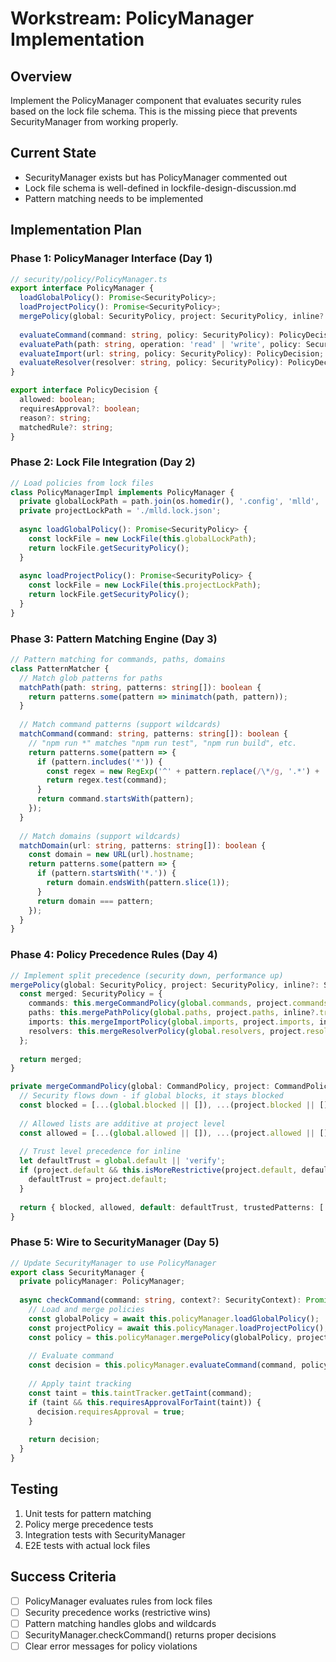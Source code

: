 # Workstream: PolicyManager Implementation

## Overview
Implement the PolicyManager component that evaluates security rules based on the lock file schema. This is the missing piece that prevents SecurityManager from working properly.

## Current State
- SecurityManager exists but has PolicyManager commented out
- Lock file schema is well-defined in lockfile-design-discussion.md
- Pattern matching needs to be implemented

## Implementation Plan

### Phase 1: PolicyManager Interface (Day 1)

```typescript
// security/policy/PolicyManager.ts
export interface PolicyManager {
  loadGlobalPolicy(): Promise<SecurityPolicy>;
  loadProjectPolicy(): Promise<SecurityPolicy>;
  mergePolicy(global: SecurityPolicy, project: SecurityPolicy, inline?: SecurityMetadata): SecurityPolicy;
  
  evaluateCommand(command: string, policy: SecurityPolicy): PolicyDecision;
  evaluatePath(path: string, operation: 'read' | 'write', policy: SecurityPolicy): PolicyDecision;
  evaluateImport(url: string, policy: SecurityPolicy): PolicyDecision;
  evaluateResolver(resolver: string, policy: SecurityPolicy): PolicyDecision;
}

export interface PolicyDecision {
  allowed: boolean;
  requiresApproval?: boolean;
  reason?: string;
  matchedRule?: string;
}
```

### Phase 2: Lock File Integration (Day 2)

```typescript
// Load policies from lock files
class PolicyManagerImpl implements PolicyManager {
  private globalLockPath = path.join(os.homedir(), '.config', 'mlld', 'mlld.lock.json');
  private projectLockPath = './mlld.lock.json';
  
  async loadGlobalPolicy(): Promise<SecurityPolicy> {
    const lockFile = new LockFile(this.globalLockPath);
    return lockFile.getSecurityPolicy();
  }
  
  async loadProjectPolicy(): Promise<SecurityPolicy> {
    const lockFile = new LockFile(this.projectLockPath);
    return lockFile.getSecurityPolicy();
  }
}
```

### Phase 3: Pattern Matching Engine (Day 3)

```typescript
// Pattern matching for commands, paths, domains
class PatternMatcher {
  // Match glob patterns for paths
  matchPath(path: string, patterns: string[]): boolean {
    return patterns.some(pattern => minimatch(path, pattern));
  }
  
  // Match command patterns (support wildcards)
  matchCommand(command: string, patterns: string[]): boolean {
    // "npm run *" matches "npm run test", "npm run build", etc.
    return patterns.some(pattern => {
      if (pattern.includes('*')) {
        const regex = new RegExp('^' + pattern.replace(/\*/g, '.*') + '$');
        return regex.test(command);
      }
      return command.startsWith(pattern);
    });
  }
  
  // Match domains (support wildcards)
  matchDomain(url: string, patterns: string[]): boolean {
    const domain = new URL(url).hostname;
    return patterns.some(pattern => {
      if (pattern.startsWith('*.')) {
        return domain.endsWith(pattern.slice(1));
      }
      return domain === pattern;
    });
  }
}
```

### Phase 4: Policy Precedence Rules (Day 4)

```typescript
// Implement split precedence (security down, performance up)
mergePolicy(global: SecurityPolicy, project: SecurityPolicy, inline?: SecurityMetadata): SecurityPolicy {
  const merged: SecurityPolicy = {
    commands: this.mergeCommandPolicy(global.commands, project.commands, inline?.trust),
    paths: this.mergePathPolicy(global.paths, project.paths, inline?.trust),
    imports: this.mergeImportPolicy(global.imports, project.imports, inline?.trust),
    resolvers: this.mergeResolverPolicy(global.resolvers, project.resolvers)
  };
  
  return merged;
}

private mergeCommandPolicy(global: CommandPolicy, project: CommandPolicy, inlineTrust?: TrustLevel): CommandPolicy {
  // Security flows down - if global blocks, it stays blocked
  const blocked = [...(global.blocked || []), ...(project.blocked || [])];
  
  // Allowed lists are additive at project level
  const allowed = [...(global.allowed || []), ...(project.allowed || [])];
  
  // Trust level precedence for inline
  let defaultTrust = global.default || 'verify';
  if (project.default && this.isMoreRestrictive(project.default, defaultTrust)) {
    defaultTrust = project.default;
  }
  
  return { blocked, allowed, default: defaultTrust, trustedPatterns: [...] };
}
```

### Phase 5: Wire to SecurityManager (Day 5)

```typescript
// Update SecurityManager to use PolicyManager
export class SecurityManager {
  private policyManager: PolicyManager;
  
  async checkCommand(command: string, context?: SecurityContext): Promise<SecurityDecision> {
    // Load and merge policies
    const globalPolicy = await this.policyManager.loadGlobalPolicy();
    const projectPolicy = await this.policyManager.loadProjectPolicy();
    const policy = this.policyManager.mergePolicy(globalPolicy, projectPolicy, context?.metadata);
    
    // Evaluate command
    const decision = this.policyManager.evaluateCommand(command, policy);
    
    // Apply taint tracking
    const taint = this.taintTracker.getTaint(command);
    if (taint && this.requiresApprovalForTaint(taint)) {
      decision.requiresApproval = true;
    }
    
    return decision;
  }
}
```

## Testing

1. Unit tests for pattern matching
2. Policy merge precedence tests
3. Integration tests with SecurityManager
4. E2E tests with actual lock files

## Success Criteria

- [ ] PolicyManager evaluates rules from lock files
- [ ] Security precedence works (restrictive wins)
- [ ] Pattern matching handles globs and wildcards
- [ ] SecurityManager.checkCommand() returns proper decisions
- [ ] Clear error messages for policy violations